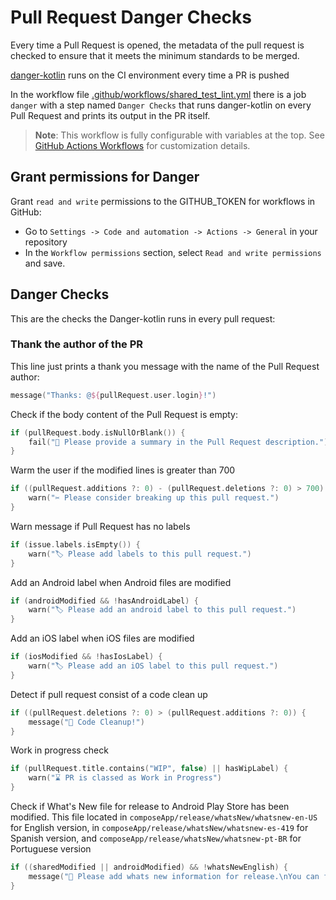 # Pull Request Danger Checks

Every time a Pull Request is opened, the metadata of the pull request is checked to ensure that it
meets the minimum standards to be merged.

[danger-kotlin](https://github.com/danger/kotlin) runs on the CI environment every time a PR is pushed

In the workflow file [.github/workflows/shared_test_lint.yml](.github/workflows/shared_test_lint.yml)
there is a job `danger` with a step named `Danger Checks` that runs danger-kotlin on every Pull Request and prints its output in the PR itself.

> **Note**: This workflow is fully configurable with variables at the top. See [GitHub Actions Workflows](GITHUB_ACTIONS.md) for customization details.

## Grant permissions for Danger

Grant `read and write` permissions to the GITHUB_TOKEN for workflows in GitHub:

- Go to `Settings -> Code and automation -> Actions -> General` in your repository
- In the `Workflow permissions` section, select `Read and write permissions` and save.

## Danger Checks

This are the checks the Danger-kotlin runs in every pull request:

### Thank the author of the PR

This line just prints a thank you message with the name of the Pull Request author:

```kotlin
message("Thanks: @${pullRequest.user.login}!")
```

Check if the body content of the Pull Request is empty:

```kotlin
if (pullRequest.body.isNullOrBlank()) {
    fail("📝 Please provide a summary in the Pull Request description.")
}
```

Warm the user if the modified lines is greater than 700

```kotlin
if ((pullRequest.additions ?: 0) - (pullRequest.deletions ?: 0) > 700) {
    warn("✂️ Please consider breaking up this pull request.")
}
```

Warn message if Pull Request has no labels

```kotlin
if (issue.labels.isEmpty()) {
    warn("🏷️ Please add labels to this pull request.")
}
```

Add an Android label when Android files are modified

```kotlin
if (androidModified && !hasAndroidLabel) {
    warn("🏷️ Please add an android label to this pull request.")
}
```

Add an iOS label when iOS files are modified

```kotlin
if (iosModified && !hasIosLabel) {
    warn("🏷️ Please add an iOS label to this pull request.")
}
```

Detect if pull request consist of a code clean up

```kotlin
if ((pullRequest.deletions ?: 0) > (pullRequest.additions ?: 0)) {
    message("🎉 Code Cleanup!")    
}
```

Work in progress check

```kotlin
if (pullRequest.title.contains("WIP", false) || hasWipLabel) {
    warn("⌛️ PR is classed as Work in Progress")
}
```

Check if What's New file for release to Android Play Store has been modified. This file located in
`composeApp/release/whatsNew/whatsnew-en-US` for English version, in `composeApp/release/whatsNew/whatsnew-es-419`
for Spanish version, and `composeApp/release/whatsNew/whatsnew-pt-BR` for Portuguese version

```kotlin
if ((sharedModified || androidModified) && !whatsNewEnglish) {
    message("🚀 Please add whats new information for release.\nYou can find it at [whatsnew-en-US](https://github.com/adriandleon/MisionVida/blob/main/composeApp/release/whatsNew/whatsnew-en-US) for english 🇺🇸")
}
```